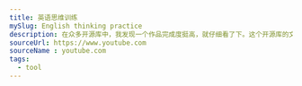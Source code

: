 ```yaml
---
title: 英语思维训练
mySlug: English thinking practice
description: 在众多开源库中，我发现一个作品完成度挺高，就仔细看了下。这个开源库的文档站点在风格上具有高度个性化的审美溢出，比如在文档里放自拍和作者喜欢的书籍摘抄。
sourceUrl: https://www.youtube.com
sourceName : youtube.com
tags: 
  - tool
---
```


